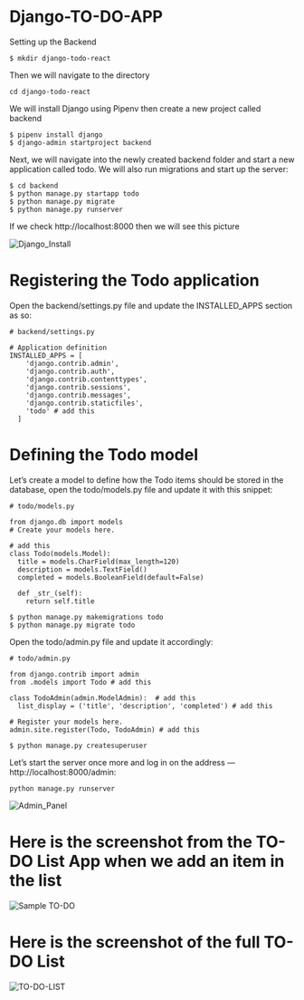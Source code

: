 # Django-TO-DO-APP

Setting up the Backend

```
$ mkdir django-todo-react
```

Then we will navigate to the directory

```
cd django-todo-react
```

We will install Django using Pipenv then create a new project called backend


```
$ pipenv install django
$ django-admin startproject backend
```

Next, we will navigate into the newly created backend folder and start a new application called todo. We will also run migrations and start up the server:

```
$ cd backend
$ python manage.py startapp todo
$ python manage.py migrate
$ python manage.py runserver
```
If we check http://localhost:8000 then we will see this picture

![Django_Install](https://user-images.githubusercontent.com/16424882/99523668-9464e800-29c1-11eb-8d96-1a2a16d45ffa.png)

# Registering the Todo application

Open the backend/settings.py file and update the INSTALLED_APPS section as so:

```
# backend/settings.py

# Application definition
INSTALLED_APPS = [
    'django.contrib.admin',
    'django.contrib.auth',
    'django.contrib.contenttypes',
    'django.contrib.sessions',
    'django.contrib.messages',
    'django.contrib.staticfiles',
    'todo' # add this
  ]
```

# Defining the Todo model

Let’s create a model to define how the Todo items should be stored in the database, open the todo/models.py file and update it with this snippet:

```
# todo/models.py

from django.db import models
# Create your models here.

# add this
class Todo(models.Model):
  title = models.CharField(max_length=120)
  description = models.TextField()
  completed = models.BooleanField(default=False)

  def _str_(self):
    return self.title
```

```
$ python manage.py makemigrations todo
$ python manage.py migrate todo
```

Open the todo/admin.py file and update it accordingly:

```
# todo/admin.py

from django.contrib import admin
from .models import Todo # add this

class TodoAdmin(admin.ModelAdmin):  # add this
  list_display = ('title', 'description', 'completed') # add this

# Register your models here.
admin.site.register(Todo, TodoAdmin) # add this
```

```
$ python manage.py createsuperuser
```

Let’s start the server once more and log in on the address — http://localhost:8000/admin:

```
python manage.py runserver
```

![Admin_Panel](https://user-images.githubusercontent.com/16424882/99523712-a21a6d80-29c1-11eb-9cea-9b1571097c66.png)

# Here is the screenshot from the TO-DO List App when we add an item in the list

![Sample TO-DO](https://user-images.githubusercontent.com/16424882/99523732-a777b800-29c1-11eb-87e1-85097de8f3b1.png)


# Here is the screenshot of the full TO-DO List

![TO-DO-LIST](https://user-images.githubusercontent.com/16424882/99523743-ad6d9900-29c1-11eb-8ac8-a97bf040fe39.png)



